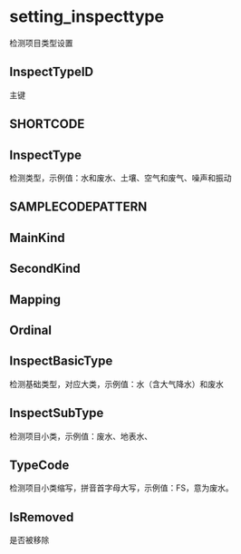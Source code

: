 # setting_inspecttype
检测项目类型设置
## InspectTypeID

主键

## SHORTCODE
## InspectType
检测类型，示例值：水和废水、土壤、空气和废气、噪声和振动
## SAMPLECODEPATTERN
## MainKind
## SecondKind
## Mapping
## Ordinal
## InspectBasicType
检测基础类型，对应大类，示例值：水（含大气降水）和废水
## InspectSubType
检测项目小类，示例值：废水、地表水、
## TypeCode
检测项目小类缩写，拼音首字母大写，示例值：FS，意为废水。
## IsRemoved
是否被移除
